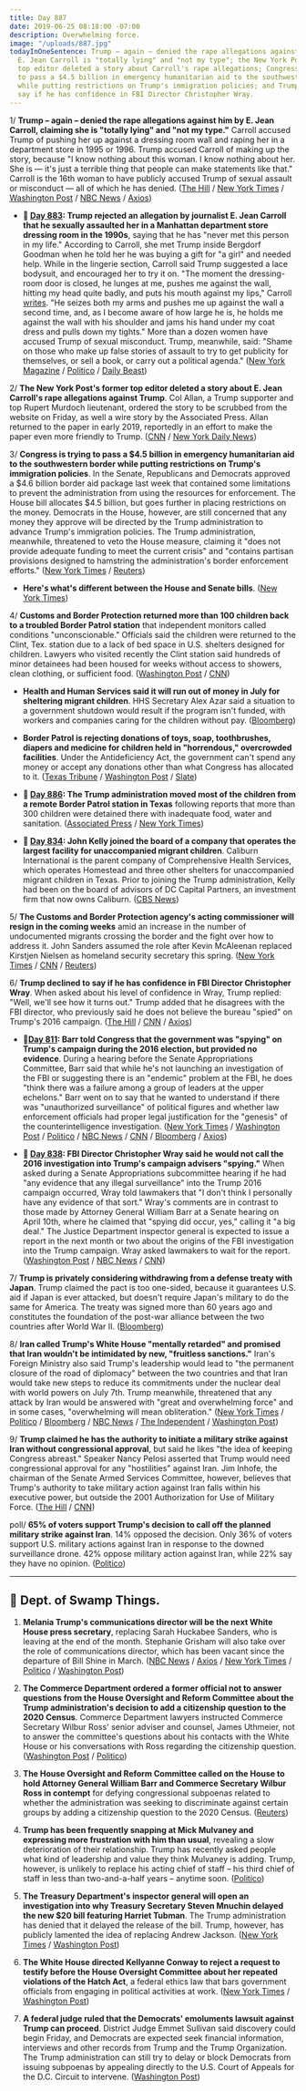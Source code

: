 ```yaml
---
title: Day 887
date: 2019-06-25 08:18:00 -07:00
description: Overwhelming force.
image: "/uploads/887.jpg"
todayInOneSentence: Trump – again – denied the rape allegations against him, claiming
  E. Jean Carroll is "totally lying" and "not my type"; the New York Post's former
  top editor deleted a story about Carroll's rape allegations; Congress is trying
  to pass a $4.5 billion in emergency humanitarian aid to the southwestern border
  while putting restrictions on Trump's immigration policies; and Trump declined to
  say if he has confidence in FBI Director Christopher Wray.
---
```


1/ **Trump – again – denied the rape allegations against him by E. Jean Carroll, claiming she is "totally lying" and "not my type."** Carroll accused Trump of pushing her up against a dressing room wall and raping her in a department store in 1995 or 1996. Trump accused Carroll of making up the story, because "I know nothing about this woman. I know nothing about her. She is — it's just a terrible thing that people can make statements like that." Carroll is the 16th woman to have publicly accused Trump of sexual assault or misconduct — all of which he has denied. ([The Hill](https://thehill.com/homenews/administration/450116-trump-vehemently-denies-e-jean-carroll-allegation-shes-not-my-type) / [New York Times](https://www.nytimes.com/2019/06/24/us/politics/jean-carroll-trump.html) / [Washington Post](https://www.washingtonpost.com/politics/trump-accuser-e-jean-carroll-voices-frustration-about-lack-of-consequences-for-repeated-allegations-of-sexual-misconduct/2019/06/24/852905ec-9697-11e9-830a-21b9b36b64ad_story.html) / [NBC News](https://www.nbcnews.com/politics/donald-trump/she-s-not-my-type-trump-says-e-jean-carroll-n1021331) / [Axios](https://www.axios.com/trump-says-he-didnt-rape-author-e-jean-carroll-shes-not-my-type-583e3750-9483-4248-b6dd-a2ea39f0df3d.html))

* **📌 [Day 883](https://whatthefuckjusthappenedtoday.com/2019/06/21/day-883/#4-trump-rejected-an-allegation-by-jo): Trump rejected an allegation by journalist E. Jean Carroll that he sexually assaulted her in a Manhattan department store dressing room in the 1990s**, saying that he has "never met this person in my life." According to Carroll, she met Trump inside Bergdorf Goodman when he told her he was buying a gift for "a girl" and needed help. While in the lingerie section, Carroll said Trump suggested a lace bodysuit, and encouraged her to try it on. "The moment the dressing-room door is closed, he lunges at me, pushes me against the wall, hitting my head quite badly, and puts his mouth against my lips," Carroll [writes](https://www.thecut.com/2019/06/donald-trump-assault-e-jean-carroll-other-hideous-men.html). "He seizes both my arms and pushes me up against the wall a second time, and, as I become aware of how large he is, he holds me against the wall with his shoulder and jams his hand under my coat dress and pulls down my tights." More than a dozen women have accused Trump of sexual misconduct. Trump, meanwhile, said: "Shame on those who make up false stories of assault to try to get publicity for themselves, or sell a book, or carry out a political agenda." ([New York Magazine](https://www.thecut.com/2019/06/donald-trump-assault-e-jean-carroll-other-hideous-men.html) / [Politico](https://www.politico.com/story/2019/06/21/trump-dismisses-new-sexual-assault-allegation-1376698) / [Daily Beast](https://www.thedailybeast.com/e-jean-carroll-trump-sexually-assaulted-me-in-a-bergdorfs-dressing-room))

2/ **The New York Post's former top editor deleted a story about E. Jean Carroll's rape allegations against Trump**. Col Allan, a Trump supporter and top Rupert Murdoch lieutenant, ordered the story to be scrubbed from the website on Friday, as well a wire story by the Associated Press. Allan returned to the paper in early 2019, reportedly in an effort to make the paper even more friendly to Trump. ([CNN](https://www.cnn.com/2019/06/24/media/new-york-post-col-allan-trump/index.html) / [New York Daily News](https://www.nydailynews.com/news/national/ny-new-york-post-rupert-murdoch-donald-trump-20190625-6e5pmsm3mjeqzjqumz23h23a7m-story.html))

3/ **Congress is trying to pass a $4.5 billion in emergency humanitarian aid to the southwestern border while putting restrictions on Trump's immigration policies**. In the Senate, Republicans and Democrats approved a $4.6 billion border aid package last week that contained some limitations to prevent the administration from using the resources for enforcement. The House bill allocates $4.5 billion, but goes further in placing restrictions on the money. Democrats in the House, however, are still concerned that any money they approve will be directed by the Trump administration to advance Trump's immigration policies. The Trump administration, meanwhile, threatened to veto the House measure, claiming it "does not provide adequate funding to meet the current crisis" and "contains partisan provisions designed to hamstring the administration's border enforcement efforts." ([New York Times](https://www.nytimes.com/2019/06/24/us/politics/migrants-emergency-aid-border.html) / [Reuters](https://www.reuters.com/article/us-usa-immigration-aid-idUSKCN1TQ1WR))

* **Here's what's different between the House and Senate bills**. ([New York Times](https://www.nytimes.com/2019/06/24/us/politics/house-senate-border-spending-bills.html))

4/ **Customs and Border Protection returned more than 100 children back to a troubled Border Patrol station** that independent monitors called conditions "unconscionable." Officials said the children were returned to the Clint, Tex. station due to a lack of bed space in U.S. shelters designed for children. Lawyers who visited recently the Clint station said hundreds of minor detainees had been housed for weeks without access to showers, clean clothing, or sufficient food. ([Washington Post](https://www.washingtonpost.com/immigration/us-returns-100-migrant-children-to-overcrowded-border-facility-as-hhs-says-it-is-out-of-space/2019/06/25/397b0cb6-96b6-11e9-830a-21b9b36b64ad_story.html) / [CNN](https://www.cnn.com/2019/06/25/politics/clint-texas-children/index.html))

* **Health and Human Services said it will run out of money in July for sheltering migrant children**. HHS Secretary Alex Azar said a situation to a government shutdown would result if the program isn't funded, with workers and companies caring for the children without pay. ([Bloomberg](https://www.bloomberg.com/news/articles/2019-06-24/azar-says-u-s-is-running-out-of-money-to-shelter-migrant-kids))

* **Border Patrol is rejecting donations of toys, soap, toothbrushes, diapers and medicine for children held in "horrendous," overcrowded facilities**. Under the Antideficiency Act, the government can't spend any money or accept any donations other than what Congress has allocated to it. ([Texas Tribune](https://www.texastribune.org/2019/06/24/texas-border-facility-donations-turned-away/) / [Washington Post](https://www.washingtonpost.com/nation/2019/06/24/conditions-migrant-detention-centers-are-deplorable-trump-pence-blame-democrats/) / [Slate](https://slate.com/news-and-politics/2019/06/border-patrol-refusing-donations-migrant-children-soap-and-toothpaste.html))

* **📌 [Day 886](https://whatthefuckjusthappenedtoday.com/2019/06/24/day-886/#the-trump-administration-moved-most): The Trump administration moved most of the children from a remote Border Patrol station in Texas** following reports that more than 300 children were detained there with inadequate food, water and sanitation. ([Associated Press](https://apnews.com/a7a9acc4c6a546829a258e008d10d705) / [New York Times](https://www.nytimes.com/2019/06/24/us/border-migrant-children-detention-soap.html))

* **📌 [Day 834](https://whatthefuckjusthappenedtoday.com/2019/05/03/day-834/): John Kelly joined the board of a company that operates the largest facility for unaccompanied migrant children**. Caliburn International is the parent company of Comprehensive Health Services, which operates Homestead and three other shelters for unaccompanied migrant children in Texas. Prior to joining the Trump administration, Kelly had been on the board of advisors of DC Capital Partners, an investment firm that now owns Caliburn. ([CBS News](https://www.cbsnews.com/news/john-kelly-joins-board-of-caliburn-international-company-operating-largest-unaccompanied-migrant-children-shelter/))

5/ **The Customs and Border Protection agency's acting commissioner will resign in the coming weeks** amid an increase in the number of undocumented migrants crossing the border and the fight over how to address it. John Sanders assumed the role after Kevin McAleenan replaced Kirstjen Nielsen as homeland security secretary this spring. ([New York Times](https://www.nytimes.com/2019/06/25/us/migrant-children-border.html) / [CNN](https://www.cnn.com/2019/06/25/politics/customs-and-border-protection-john-sanders/index.html) / [Reuters](https://www.reuters.com/article/us-usa-immigration/acting-head-of-u-s-immigration-agency-expected-to-step-down-new-york-times-idUSKCN1TQ290))

6/ **Trump declined to say if he has confidence in FBI Director Christopher Wray**. When asked about his level of confidence in Wray, Trump replied: "Well, we'll see how it turns out." Trump added that he disagrees with the FBI director, who previously said he does not believe the bureau "spied" on Trump's 2016 campaign. ([The Hill](https://thehill.com/homenews/administration/450136-exclusive-trump-declines-to-say-he-has-confidence-in-fbi-director) / [CNN](https://www.cnn.com/2019/06/24/politics/trump-chris-wray-confidence/index.html) / [Axios](https://www.axios.com/trump-confidence-in-fbi-director-no-comment-be5f6d6f-e585-4abe-8e14-04e9743815ba.html))

* **📌[Day 811](https://whatthefuckjusthappenedtoday.com/2019/04/10/day-811/#2-barr-told-congress-that-the-govern): Barr told Congress that the government was "spying" on Trump's campaign during the 2016 election, but provided no evidence**. During a hearing before the Senate Appropriations Committee, Barr said that while he's not launching an investigation of the FBI or suggesting there is an "endemic" problem at the FBI, he does "think there was a failure among a group of leaders at the upper echelons." Barr went on to say that he wanted to understand if there was "unauthorized surveillance" of political figures and whether law enforcement officials had proper legal justification for the "genesis" of the counterintelligence investigation. ([New York Times](https://www.nytimes.com/2019/04/10/us/politics/william-barr-jeffrey-rosen-hearings.html) / [Washington Post](https://www.washingtonpost.com/world/national-security/attorney-general-faces-second-day-of-questioning-about-muellers-report/2019/04/09/362cc648-5b02-11e9-a00e-050dc7b82693_story.html) / [Politico](https://www.politico.com/story/2019/04/10/barr-fbi-spying-trump-campaign-1266531) / [NBC News](https://www.nbcnews.com/politics/congress/barr-says-he-thinks-government-spied-trump-campaign-n992986) / [CNN](https://www.cnn.com/2019/04/10/politics/barr-doj-investiation-fbi-russia/index.html) / [Bloomberg](https://www.bloomberg.com/news/articles/2019-04-10/barr-says-he-s-starting-inquiry-into-spying-against-trump) / [Axios](https://www.axios.com/bill-barr-spying-2016-trump-campaign-1c697d04-7187-4e33-b8b2-4cbce62da868.html))

* **📌 [Day 838](https://whatthefuckjusthappenedtoday.com/2019/05/07/day-838/#2-fbi-director-christopher-wray-said): FBI Director Christopher Wray said he would not call the 2016 investigation into Trump's campaign advisers "spying."** When asked during a Senate Appropriations subcommittee hearing if he had "any evidence that any illegal surveillance" into the Trump 2016 campaign occurred, Wray told lawmakers that "I don't think I personally have any evidence of that sort." Wray's comments are in contrast to those made by Attorney General William Barr at a Senate hearing on April 10th, where he claimed that "spying did occur, yes," calling it "a big deal." The Justice Department inspector general is expected to issue a report in the next month or two about the origins of the FBI investigation into the Trump campaign. Wray asked lawmakers to wait for the report. ([Washington Post](https://www.washingtonpost.com/world/national-security/fbi-director-tells-congress-he-has-no-evidence-of-spying-on-trump-campaign/2019/05/07/075e6f3a-70cc-11e9-9f06-5fc2ee80027a_story.html) / [NBC News](https://www.nbcnews.com/politics/white-house/fbi-chief-wray-says-spying-didn-t-occur-trump-campaign-n1002806) / [CNN](https://www.cnn.com/2019/05/07/politics/wray-senate-hearing-spying/index.html))

7/ **Trump is privately considering withdrawing from a defense treaty with Japan**. Trump claimed the pact is too one-sided, because it guarantees U.S. aid if Japan is ever attacked, but doesn't require Japan's military to do the same for America. The treaty was signed more than 60 years ago and constitutes the foundation of the post-war alliance between the two countries after World War II. ([Bloomberg](https://www.bloomberg.com/news/articles/2019-06-25/trump-muses-privately-about-ending-postwar-japan-defense-pact))

8/ **Iran called Trump's White House "mentally retarded" and promised that Iran wouldn't be intimidated by new, "fruitless sanctions."** Iran's Foreign Ministry also said Trump's leadership would lead to "the permanent closure of the road of diplomacy" between the two countries and that Iran would take new steps to reduce its commitments under the nuclear deal with world powers on July 7th. Trump meanwhile, threatened that any attack by Iran would be answered with "great and overwhelming force" and in some cases, "overwhelming will mean obliteration." ([New York Times](https://www.nytimes.com/2019/06/25/world/middleeast/iran-rouhani-us-sanctions.html) / [Politico](https://www.politico.com/story/2019/06/25/iran-says-white-house-sanctions-1380320) / [Bloomberg](https://www.bloomberg.com/news/articles/2019-06-25/trump-says-u-s-will-use-overwhelming-force-if-iran-attacks) / [NBC News](https://www.nbcnews.com/news/world/iran-says-new-sanctions-mean-end-diplomacy-n1021311) / [The Independent](https://www.independent.co.uk/news/world/middle-east/iran-us-sanctions-trump-ali-khamenei-nuclear-deal-middle-east-a8973316.html) / [Washington Post](https://www.washingtonpost.com/world/iran-says-path-to-diplomacypermanently-closed-following-us-sanctions/2019/06/25/636b48e6-96b7-11e9-9a16-dc551ea5a43b_story.html?utm_term=.8f974a4074bf))

9/ **Trump claimed he has the authority to initiate a military strike against Iran without congressional approval**, but said he likes "the idea of keeping Congress abreast." Speaker Nancy Pelosi asserted that Trump would need congressional approval for any "hostilities" against Iran. Jim Inhofe, the chairman of the Senate Armed Services Committee, however, believes that Trump's authority to take military action against Iran falls within his executive power, but outside the 2001 Authorization for Use of Military Force. ([The Hill](https://thehill.com/homenews/administration/450117-trump-i-do-not-need-congressional-approval-to-strike-iran) / [CNN](https://www.cnn.com/2019/06/24/politics/trump-congressional-approval-iran/index.html))

poll/ **65% of voters support Trump's decision to call off the planned military strike against Iran**. 14% opposed the decision. Only 36% of voters support U.S. military actions against Iran in response to the downed surveillance drone. 42% oppose military action against Iran, while 22% say they have no opinion. ([Politico](https://www.politico.com/story/2019/06/25/trump-iran-poll-1378852))

---

## 🐊 Dept. of Swamp Things.

1. **Melania Trump's communications director will be the next White House press secretary**, replacing Sarah Huckabee Sanders, who is leaving at the end of the month. Stephanie Grisham will also take over the role of communications director, which has been vacant since the departure of Bill Shine in March. ([NBC News](https://www.nbcnews.com/politics/donald-trump/stephanie-grisham-named-new-white-house-press-secretary-n1021536) / [Axios](https://www.axios.com/melania-trump-spokeswoman-white-house-press-secretary-e5c58acc-5f1f-40f4-8588-bec45d9fe340.html) / [New York Times](https://www.nytimes.com/2019/06/25/us/politics/stephanie-grisham-press-secretary.html) / [Politico](https://www.politico.com/story/2019/06/25/melania-trumps-senior-aide-to-replace-sarah-sanders-1382203) / [Washington Post](https://www.washingtonpost.com/politics/first-ladys-communications-director-to-succeed-sarah-sanders-as-white-house-press-secretary/2019/06/25/f0da72cc-9768-11e9-916d-9c61607d8190_story.html))

2. **The Commerce Department ordered a former official not to answer questions from the House Oversight and Reform Committee about the Trump administration's decision to add a citizenship question to the 2020 Census**. Commerce Department lawyers instructed Commerce Secretary Wilbur Ross' senior adviser and counsel, James Uthmeier, not to answer the committee's questions about his contacts with the White House or his conversations with Ross regarding the citizenship question. ([Washington Post](https://www.washingtonpost.com/politics/former-top-commerce-aide-says-he-was-directed-by-ross-to-add-census-citizenship-question/2019/06/24/4ba75f2c-96d2-11e9-916d-9c61607d8190_story.html) / [Politico](https://www.politico.com/story/2019/06/25/commerce-house-panel-questions-1380209))

3. **The House Oversight and Reform Committee called on the House to hold Attorney General William Barr and Commerce Secretary Wilbur Ross in contempt** for defying congressional subpoenas related to whether the administration was seeking to discriminate against certain groups by adding a citizenship question to the 2020 Census. ([Reuters](https://www.reuters.com/article/us-usa-trump-congress-census-idUSKCN1TQ16P))

4. **Trump has been frequently snapping at Mick Mulvaney and expressing more frustration with him than usual**, revealing a slow deterioration of their relationship. Trump has recently asked people what kind of leadership and value they think Mulvaney is adding. Trump, however, is unlikely to replace his acting chief of staff – his third chief of staff in less than two-and-a-half years – anytime soon. ([Politico](https://www.politico.com/story/2019/06/25/trump-mick-mulvaney-white-house-1379594))

5. **The Treasury Department's inspector general will open an investigation into why Treasury Secretary Steven Mnuchin delayed the new $20 bill featuring Harriet Tubman**. The Trump administration has denied that it delayed the release of the bill. Trump, however, has publicly lamented the idea of replacing Andrew Jackson. ([New York Times](https://www.nytimes.com/2019/06/24/us/politics/Harriet-Tubman-20-bill.html) / [Washington Post](https://www.washingtonpost.com/business/2019/06/24/inspector-general-probe-trump-administrations-handling-harriet-tubman-bill/))

6. **The White House directed Kellyanne Conway to reject a request to testify before the House Oversight Committee about her repeated violations of the Hatch Act**, a federal ethics law that bars government officials from engaging in political activities at work. ([New York Times](https://www.nytimes.com/2019/06/24/us/politics/kellyanne-conway-oversight-testimony.html) / [Washington Post](https://www.washingtonpost.com/politics/kellyanne-conway-says-democrats-seeking-testimony-on-hatch-act-violations-are-retaliating-against-her-politically/2019/06/24/9398d3ea-9689-11e9-830a-21b9b36b64ad_story.html))

7. **A federal judge ruled that the Democrats' emoluments lawsuit against Trump can proceed**. District Judge Emmet Sullivan said discovery could begin Friday, and Democrats are expected seek financial information, interviews and other records from Trump and the Trump Organization. The Trump administration can still try to delay or block Democrats from issuing subpoenas by appealing directly to the U.S. Court of Appeals for the D.C. Circuit to intervene. ([Washington Post](https://www.washingtonpost.com/local/legal-issues/democrats-emoluments-lawsuit-against-president-trump-can-proceed-federal-judge-rules/2019/06/25/73bcc6ac-8b95-11e9-adf3-f70f78c156e8_story.html))